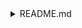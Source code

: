 
<details>
  <summary> README.md </summary>

```markdown
# README

```text
╔══════════════════════════════════════════════════════╗
║  🚀 Machine Learning-Driven QSAR Model Construction  ║
║                   & Evaluation                       ║
╚══════════════════════════════════════════════════════╝

★ **What’s Inside?**
   ──────────────────────────────
   • 📜 **Comprehensive Scripts:** Step-by-step guides to build your QSAR model from scratch.
   • 🧪 **Robust Evaluation:** In-depth tools and techniques to assess model performance.
   • 🤖 **Machine Learning Integration:** Leverage advanced algorithms for enhanced prediction.

★ **Meet the Team**
   ──────────────────────────────
   • 👨‍💻 **Developer:** [Ratul Bhowmik]  
     ✉ **Email:** ratul.bhowmik@tuni.fi
   • 👨‍💻 **Developer:** [Rajarshi Ray]  
     ✉ **Email:** rajarshi.ray@tuni.fi
   • 👩‍🔬 **Research Mentor:** [Dr. Ashok Aspatwar]  
     ✉ **Email:** ashok.aspatwar@tuni.fi

★ **Why Join Us?**
   ──────────────────────────────
   ➤ 🚀 **Innovative Research:** Be at the forefront of computational drug discovery.
   ➤ 🤝 **Collaborative Environment:** Connect with experts and enthusiasts globally.
   ➤ 🔓 **Open-Source:** Free access to all materials, ready for community contributions.

Dive in, explore the code, and contribute to this exciting journey in advancing QSAR modeling!
